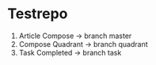 # Testrepo

1. Article Compose -> branch master
2. Compose Quadrant -> branch quadrant
3. Task Completed -> branch task
